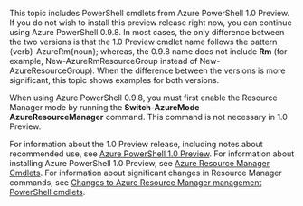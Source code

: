 This topic includes PowerShell cmdlets from Azure PowerShell 1.0 Preview. If you do not wish to install this preview release right now, you can continue using Azure PowerShell 0.9.8. In most cases, the only difference between the two versions is that the 1.0 Preview cmdlet name follows the pattern {verb}-AzureRm{noun}; whereas, the 0.9.8 name does not include **Rm** (for example, New-AzureRmResourceGroup instead of New-AzureResourceGroup). When the difference between the versions is more significant, this topic shows examples for both versions.

When using Azure PowerShell 0.9.8, you must first enable the Resource Manager mode by running the **Switch-AzureMode AzureResourceManager** command. This command is not necessary in 1.0 Preview.

For information about the 1.0 Preview release, including notes about recommended use, see [Azure PowerShell 1.0 Preview](https://azure.microsoft.com/blog/azps-1-0-pre/). For information about installing Azure PowerShell 1.0 Preview, see [Azure Resource Manager Cmdlets](https://msdn.microsoft.com/library/mt125356.aspx). For information about significant changes in Resource Manager commands, see [Changes to Azure Resource Manager management PowerShell cmdlets](/documentation/articles/powershell-preview-resource-manager-changes).

